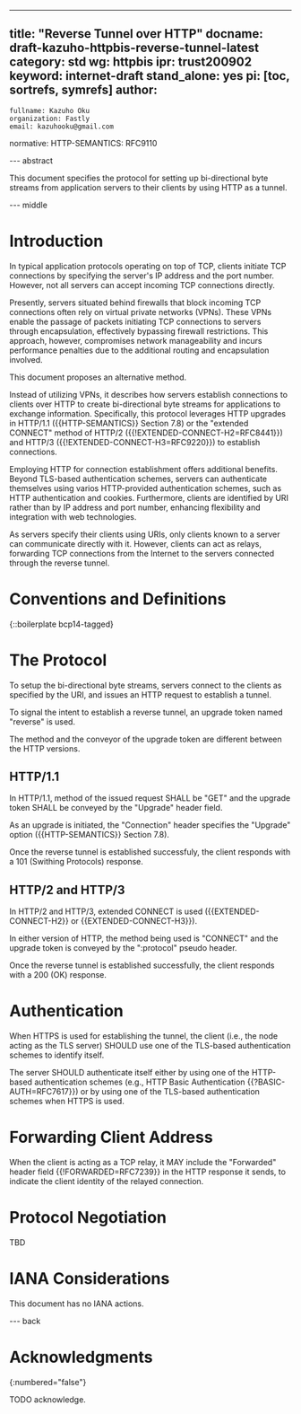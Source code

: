 ---
title: "Reverse Tunnel over HTTP"
docname: draft-kazuho-httpbis-reverse-tunnel-latest
category: std
wg: httpbis
ipr: trust200902
keyword: internet-draft
stand_alone: yes
pi: [toc, sortrefs, symrefs]
author:
 -
    fullname: Kazuho Oku
    organization: Fastly
    email: kazuhooku@gmail.com
normative:
  HTTP-SEMANTICS: RFC9110

--- abstract

This document specifies the protocol for setting up bi-directional byte streams
from application servers to their clients by using HTTP as a tunnel.


--- middle

# Introduction

In typical application protocols operating on top of TCP, clients initiate TCP
connections by specifying the server's IP address and the port number. However,
not all servers can accept incoming TCP connections directly.

Presently, servers situated behind firewalls that block incoming TCP connections
often rely on virtual private networks (VPNs). These VPNs enable the passage of
packets initiating TCP connections to servers through encapsulation, effectively
bypassing firewall restrictions. This approach, however, compromises network
manageability and incurs performance penalties due to the additional routing and
encapsulation involved.

This document proposes an alternative method.

Instead of utilizing VPNs, it describes how servers establish connections to
clients over HTTP to create bi-directional byte streams for applications to
exchange information. Specifically, this protocol leverages HTTP upgrades in
HTTP/1.1 ({{HTTP-SEMANTICS}} Section 7.8) or the "extended CONNECT" method of
HTTP/2 ({{!EXTENDED-CONNECT-H2=RFC8441}}) and HTTP/3
({{!EXTENDED-CONNECT-H3=RFC9220}}) to establish connections.

Employing HTTP for connection establishment offers additional benefits. Beyond
TLS-based authentication schemes, servers can authenticate themselves using
varios HTTP-provided authentication schemes, such as HTTP authentication and
cookies. Furthermore, clients are identified by URI rather than by IP address
and port number, enhancing flexibility and integration with web technologies.

As servers specify their clients using URIs, only clients known to a server can
communicate directly with it. However, clients can act as relays, forwarding TCP
connections from the Internet to the servers connected through the reverse
tunnel.


# Conventions and Definitions

{::boilerplate bcp14-tagged}


# The Protocol

To setup the bi-directional byte streams, servers connect to the clients as
specified by the URI, and issues an HTTP request to establish a tunnel.

To signal the intent to establish a reverse tunnel, an upgrade token named
"reverse" is used.

The method and the conveyor of the upgrade token are different between the HTTP
versions.


## HTTP/1.1

In HTTP/1.1, method of the issued request SHALL be "GET" and the upgrade token
SHALL be conveyed by the "Upgrade" header field.

As an upgrade is initiated, the "Connection" header specifies the "Upgrade"
option ({{HTTP-SEMANTICS}} Section 7.8).

Once the reverse tunnel is established successfuly, the client responds with a
101 (Swithing Protocols) response.


## HTTP/2 and HTTP/3

In HTTP/2 and HTTP/3, extended CONNECT is used ({{EXTENDED-CONNECT-H2}} or
{{EXTENDED-CONNECT-H3}}).

In either version of HTTP, the method being used is "CONNECT" and the upgrade
token is conveyed by the ":protocol" pseudo header.

Once the reverse tunnel is established successfully, the client responds with a
200 (OK) response.


# Authentication

When HTTPS is used for establishing the tunnel, the client (i.e., the node
acting as the TLS server) SHOULD use one of the TLS-based authentication schemes
to identify itself.

The server SHOULD authenticate itself either by using one of the HTTP-based
authentication schemes (e.g., HTTP Basic Authentication {{?BASIC-AUTH=RFC7617}})
or by using one of the TLS-based authentication schemes when HTTPS is used.


# Forwarding Client Address

When the client is acting as a TCP relay, it MAY include the "Forwarded" header
field {{!FORWARDED=RFC7239}} in the HTTP response it sends, to indicate the
client identity of the relayed connection.


# Protocol Negotiation

TBD


# IANA Considerations

This document has no IANA actions.


--- back

# Acknowledgments
{:numbered="false"}

TODO acknowledge.
